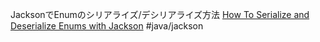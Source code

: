 JacksonでEnumのシリアライズ/デシリアライズ方法
[How To Serialize and Deserialize Enums with Jackson](https://www.baeldung.com/jackson-serialize-enums)
#java/jackson 